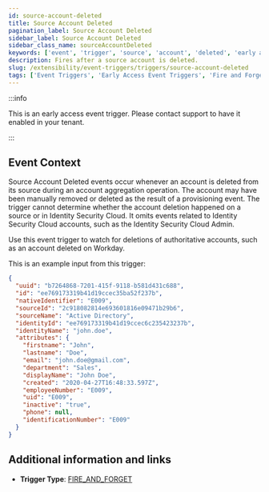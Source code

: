 ```yaml
---
id: source-account-deleted
title: Source Account Deleted
pagination_label: Source Account Deleted
sidebar_label: Source Account Deleted
sidebar_class_name: sourceAccountDeleted
keywords: ['event', 'trigger', 'source', 'account', 'deleted', 'early access']
description: Fires after a source account is deleted.
slug: /extensibility/event-triggers/triggers/source-account-deleted
tags: ['Event Triggers', 'Early Access Event Triggers', 'Fire and Forget']
---
```


:::info

This is an early access event trigger. Please contact support to have it enabled in your tenant.

:::

## Event Context

Source Account Deleted events occur whenever an account is deleted from its source during an account aggregation operation. The account may have been manually removed or deleted as the result of a provisioning event. The trigger cannot determine whether the account deletion happened on a source or in Identity Security Cloud. It omits events related to Identity Security Cloud accounts, such as the Identity Security Cloud Admin.

Use this event trigger to watch for deletions of authoritative accounts, such as an account deleted on Workday.

This is an example input from this trigger:

```json
{
  "uuid": "b7264868-7201-415f-9118-b581d431c688",
  "id": "ee769173319b41d19ccec35ba52f237b",
  "nativeIdentifier": "E009",
  "sourceId": "2c918082814e693601816e09471b29b6",
  "sourceName": "Active Directory",
  "identityId": "ee769173319b41d19ccec6c235423237b",
  "identityName": "john.doe",
  "attributes": {
    "firstname": "John",
    "lastname": "Doe",
    "email": "john.doe@gmail.com",
    "department": "Sales",
    "displayName": "John Doe",
    "created": "2020-04-27T16:48:33.597Z",
    "employeeNumber": "E009",
    "uid": "E009",
    "inactive": "true",
    "phone": null,
    "identificationNumber": "E009"
  }
}
```

## Additional information and links

- **Trigger Type**: [FIRE_AND_FORGET](../trigger-types.md#fire-and-forget)
<!-- [Input schema](https://developer.sailpoint.com/apis/beta/#section/Source-Account-Deleted-Event-Trigger-Input) -->
